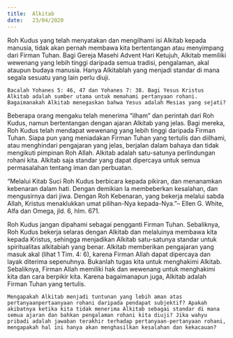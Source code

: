 ```yaml
---
title:  Alkitab
date:   23/04/2020
---
```


Roh Kudus yang telah menyatakan dan mengilhami isi Alkitab kepada manusia, tidak akan pernah membawa kita bertentangan atau menyimpang dari Firman Tuhan. Bagi Gereja Masehi Advent Hari Ketujuh, Alkitab memiliki wewenang yang lebih tinggi daripada semua tradisi, pengalaman, akal ataupun budaya manusia. Hanya Alkitablah yang menjadi standar di mana segala sesuatu yang lain perlu diuji. 

`Bacalah Yohanes 5: 46, 47 dan Yohanes 7: 38. Bagi Yesus Kristus Alkitab adalah sumber utama untuk memahami pertanyaan rohani. Bagaimanakah Alkitab menegaskan bahwa Yesus adalah Mesias yang sejati?` 

Beberapa orang mengaku telah menerima “ilham” dan perintah dari Roh Kudus, namun bertentangan dengan ajaran Alkitab yang jelas. Bagi mereka, Roh Kudus telah mendapat wewenang yang lebih tinggi daripada Firman Tuhan. Siapa pun yang meniadakan Firman Tuhan yang tertulis dan diilhami, atau menghindari pengajaran yang jelas, berjalan dalam bahaya dan tidak mengikuti pimpinan Roh Allah. Alkitab adalah satu-satunya perlindungan rohani kita. Alkitab saja standar yang dapat dipercaya untuk semua permasalahan tentang iman dan perbuatan. 

“Melalui Kitab Suci Roh Kudus berbicara kepada pikiran, dan menanamkan kebenaran dalam hati. Dengan demikian Ia membeberkan kesalahan, dan mengusirnya dari jiwa. Dengan Roh Kebenaran, yang bekerja melalui sabda Allah, Kristus menaklukkan umat pilihan-Nya kepada-Nya.”– Ellen G. White, Alfa dan Omega, jld. 6, hlm. 671. 

Roh Kudus jangan dipahami sebagai pengganti Firman Tuhan. Sebaliknya, Roh Kudus bekerja selaras dengan Alkitab dan melaluinya membawa kita kepada Kristus, sehingga menjadikan Alkitab satu-satunya standar untuk spiritualitas alkitabiah yang benar. Alkitab memberikan pengajaran yang masuk akal (lihat 1 Tim. 4: 6), karena Firman Allah dapat dipercaya dan layak diterima sepenuhnya. Bukanlah tugas kita untuk menghakimi Alkitab. Sebaliknya, Firman Allah memiliki hak dan wewenang untuk menghakimi kita dan cara berpikir kita. Karena bagaimanapun juga, Alkitab adalah Firman Tuhan yang tertulis. 

`Mengapakah Alkitab menjadi tuntunan yang lebih aman atas pertanyaanpertaanyaan rohani daripada pendapat subjektif? Apakah akibatnya ketika kita tidak menerima Alkitab sebagai standar di mana semua ajaran dan bahkan pengalaman rohani kita diuji? Jika wahyu pribadi adalah jawaban terakhir terhadap pertanyaan-pertanyaan rohani, mengapakah hal ini hanya akan menghasilkan kesalahan dan kekacauan?`